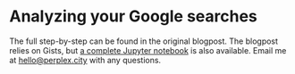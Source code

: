 # Analyzing your Google searches

The full step-by-step can be found in the original blogpost. The blogpost relies on Gists, but [a complete Jupyter notebook](https://github.com/WalkerHarrison/Google_searches/blob/master/google_searches.ipynb) is also available. Email me at hello@perplex.city with any questions.
